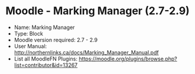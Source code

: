 Moodle - Marking Manager (2.7-2.9)
============================================

- Name: Marking Manager
- Type: Block
- Moodle version required: 2.7 - 2.9
- User Manual: http://northernlinks.ca/docs/Marking_Manager_Manual.pdf 
- List all MoodleFN Plugins: https://moodle.org/plugins/browse.php?list=contributor&id=13267
